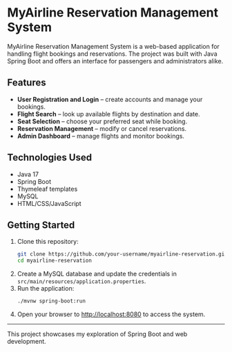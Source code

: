 # MyAirline Reservation Management System

MyAirline Reservation Management System is a web-based application for handling flight bookings and reservations. The project was built with Java Spring Boot and offers an interface for passengers and administrators alike.

## Features
- **User Registration and Login** – create accounts and manage your bookings.
- **Flight Search** – look up available flights by destination and date.
- **Seat Selection** – choose your preferred seat while booking.
- **Reservation Management** – modify or cancel reservations.
- **Admin Dashboard** – manage flights and monitor bookings.

## Technologies Used
- Java 17
- Spring Boot
- Thymeleaf templates
- MySQL
- HTML/CSS/JavaScript

## Getting Started
1. Clone this repository:
   ```bash
   git clone https://github.com/your-username/myairline-reservation.git
   cd myairline-reservation
   ```
2. Create a MySQL database and update the credentials in `src/main/resources/application.properties`.
3. Run the application:
   ```bash
   ./mvnw spring-boot:run
   ```
4. Open your browser to [http://localhost:8080](http://localhost:8080) to access the system.

---
This project showcases my exploration of Spring Boot and web development.
